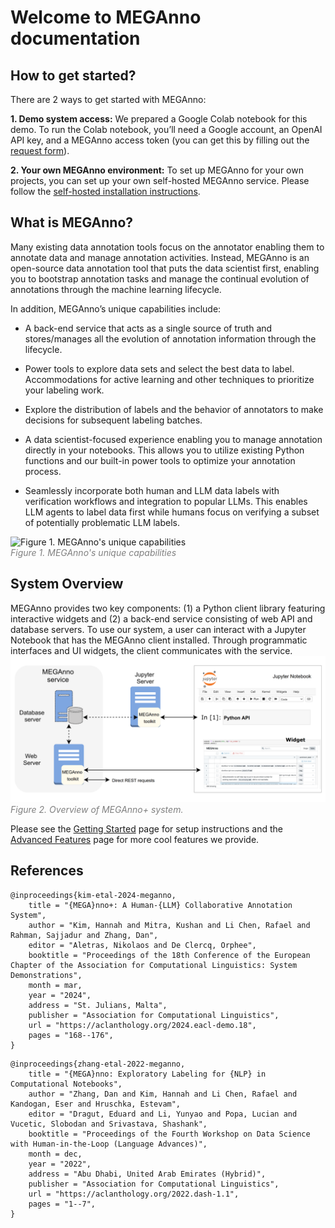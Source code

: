 # Welcome to MEGAnno documentation
## How to get started?

There are 2 ways to get started with MEGAnno:

**1. Demo system access:**
We prepared a Google Colab notebook for this demo. To run the Colab notebook, you’ll need a Google account, an OpenAI API key, and a MEGAnno access token (you can get this by filling out the [request form](https://meganno.github.io/#request_form)).  

**2. Your own MEGAnno environment:**
To set up MEGAnno for your own projects, you can set up your own self-hosted MEGAnno service.  Please follow the [self-hosted installation instructions](quickstart.md#self-hosted-service).

## What is MEGAnno?
Many existing data annotation tools focus on the annotator enabling them to annotate data and manage annotation activities.  Instead, MEGAnno is an open-source data annotation tool that puts the data scientist first, enabling you to bootstrap annotation tasks and manage the continual evolution of annotations through the machine learning lifecycle.  

In addition, MEGAnno’s unique capabilities include: 

* A back-end service that acts as a single source of truth and stores/manages all the evolution of annotation information through the lifecycle. 

* Power tools to explore data sets and select the best data to label.  Accommodations for active learning and other techniques to prioritize your labeling work.

* Explore the distribution of labels and the behavior of annotators to make decisions for subsequent labeling batches.  

* A data scientist-focused experience enabling you to manage annotation directly in your notebooks.  This allows you to utilize existing Python functions and our built-in power tools to optimize your annotation process.                       
* Seamlessly incorporate both human and LLM data labels with verification workflows and integration to popular LLMs.  This enables LLM agents to label data first while humans focus on verifying a subset of potentially problematic LLM labels.

![Figure 1. MEGAnno's unique capabilities](assets/images/keyfeatures.gif)
<br/><span style="color: gray;">*Figure 1. MEGAnno's unique capabilities*</span>

## System Overview
MEGAnno provides two key components: (1) a Python client library featuring interactive widgets and (2) a back-end service consisting of web API and database servers. To use our system, a user can interact with a Jupyter Notebook that has the MEGAnno client installed. Through programmatic interfaces and UI widgets, the client communicates with the service.
![Figure 2. Overview of MEGAnno+ system.](assets/images/meganno_site_fig2.png)
<br/><span style="color: gray;">*Figure 2. Overview of MEGAnno+ system.*</span>



Please see the [Getting Started](quickstart.md) page for setup instructions and the [Advanced Features](advanced.md) page for more cool features we provide.

## References


```
@inproceedings{kim-etal-2024-meganno,
    title = "{MEGA}nno+: A Human-{LLM} Collaborative Annotation System",
    author = "Kim, Hannah and Mitra, Kushan and Li Chen, Rafael and Rahman, Sajjadur and Zhang, Dan",
    editor = "Aletras, Nikolaos and De Clercq, Orphee",
    booktitle = "Proceedings of the 18th Conference of the European Chapter of the Association for Computational Linguistics: System Demonstrations",
    month = mar,
    year = "2024",
    address = "St. Julians, Malta",
    publisher = "Association for Computational Linguistics",
    url = "https://aclanthology.org/2024.eacl-demo.18",
    pages = "168--176",
}
```
```
@inproceedings{zhang-etal-2022-meganno,
    title = "{MEGA}nno: Exploratory Labeling for {NLP} in Computational Notebooks",
    author = "Zhang, Dan and Kim, Hannah and Li Chen, Rafael and Kandogan, Eser and Hruschka, Estevam",
    editor = "Dragut, Eduard and Li, Yunyao and Popa, Lucian and Vucetic, Slobodan and Srivastava, Shashank",
    booktitle = "Proceedings of the Fourth Workshop on Data Science with Human-in-the-Loop (Language Advances)",
    month = dec,
    year = "2022",
    address = "Abu Dhabi, United Arab Emirates (Hybrid)",
    publisher = "Association for Computational Linguistics",
    url = "https://aclanthology.org/2022.dash-1.1",
    pages = "1--7",
}
```